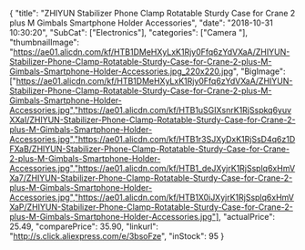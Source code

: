 {
	"title": "ZHIYUN Stabilizer Phone Clamp Rotatable Sturdy Case for Crane 2  plus  M Gimbals Smartphone Holder Accessories",
	"date": "2018-10-31 10:30:20",
	"SubCat": ["Electronics"],
	"categories": ["Camera "],
	"thumbnailImage": "https://ae01.alicdn.com/kf/HTB1DMeHXyLxK1Rjy0Ffq6zYdVXaA/ZHIYUN-Stabilizer-Phone-Clamp-Rotatable-Sturdy-Case-for-Crane-2-plus-M-Gimbals-Smartphone-Holder-Accessories.jpg_220x220.jpg",
	"BigImage": ["https://ae01.alicdn.com/kf/HTB1DMeHXyLxK1Rjy0Ffq6zYdVXaA/ZHIYUN-Stabilizer-Phone-Clamp-Rotatable-Sturdy-Case-for-Crane-2-plus-M-Gimbals-Smartphone-Holder-Accessories.jpg","https://ae01.alicdn.com/kf/HTB1uSGIXsnrK1RjSspkq6yuvXXaI/ZHIYUN-Stabilizer-Phone-Clamp-Rotatable-Sturdy-Case-for-Crane-2-plus-M-Gimbals-Smartphone-Holder-Accessories.jpg","https://ae01.alicdn.com/kf/HTB1r3SJXyDxK1RjSsD4q6z1DFXaB/ZHIYUN-Stabilizer-Phone-Clamp-Rotatable-Sturdy-Case-for-Crane-2-plus-M-Gimbals-Smartphone-Holder-Accessories.jpg","https://ae01.alicdn.com/kf/HTB1_deJXyjrK1RjSsplq6xHmVXa7/ZHIYUN-Stabilizer-Phone-Clamp-Rotatable-Sturdy-Case-for-Crane-2-plus-M-Gimbals-Smartphone-Holder-Accessories.jpg","https://ae01.alicdn.com/kf/HTB1X0iJXyjrK1RjSsplq6xHmVXaP/ZHIYUN-Stabilizer-Phone-Clamp-Rotatable-Sturdy-Case-for-Crane-2-plus-M-Gimbals-Smartphone-Holder-Accessories.jpg"],
	"actualPrice": 25.49,
	"comparePrice": 35.90,
	"linkurl": "http://s.click.aliexpress.com/e/3bsoFze",
	"inStock": 95
}
